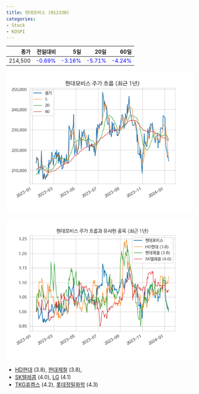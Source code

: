 ```yaml
---
title: 현대모비스 (012330)
categories:
- Stock
- KOSPI
---
```


|종가|전일대비|5일|20일|60일|
|---:|-------:|--:|---:|---:|
|214,500|<span style="color: blue">-0.69%</span>|<span style="color: blue">-3.16%</span>|<span style="color: blue">-5.71%</span>|<span style="color: blue">-4.24%</span>|


<!-- more -->

![012330](/assets/images/stock/012330.png)

![012330](/assets/images/stock/012330_sim.png)

- [HD현대](/267250/) (3.8), [현대제철](/004020/) (3.8),
- [SK텔레콤](/017670/) (4.0), [LG](/003550/) (4.1)
- [TKG휴켐스](/069260/) (4.2), [롯데정밀화학](/004000/) (4.3)
